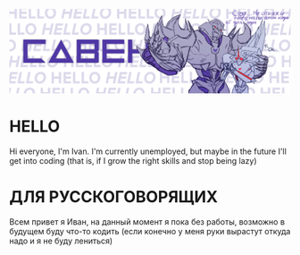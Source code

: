 ![myaccount](https://github.com/saven-gh/saven-gh/blob/main/NEW2024.png)

# HELLO
Hi everyone, I'm Ivan. I'm currently unemployed, but maybe in the future I'll get into coding (that is, if I grow the right skills and stop being lazy)

# ДЛЯ РУССКОГОВОРЯЩИХ
Всем привет я Иван, на данный момент я пока без работы, возможно в будущем буду что-то кодить (если конечно у меня руки вырастут откуда надо и я не буду лениться)
